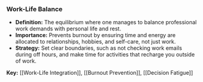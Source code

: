 ### Work-Life Balance

- **Definition:** The equilibrium where one manages to balance professional work demands with personal life and rest.
- **Importance:** Prevents burnout by ensuring time and energy are allocated to relationships, hobbies, and self-care, not just work.
- **Strategy:** Set clear boundaries, such as not checking work emails during off hours, and make time for activities that recharge you outside of work.

**Key:** [[Work-Life Integration]], [[Burnout Prevention]], [[Decision Fatigue]]